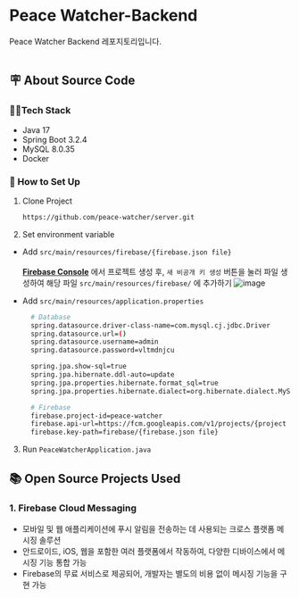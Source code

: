 # Peace Watcher-﻿Backend
Peace Watcher Backend 레포지토리입니다.<br><br>
## 🪧 About Source Code
### 👩‍💻Tech Stack
- Java 17
- Spring Boot 3.2.4
- MySQL 8.0.35
- Docker


### 🔧 How to Set Up
1. Clone Project
    ```bash
    https://github.com/peace-watcher/server.git
    ```

2. Set environment variable<br>
- Add `src/main/resources/firebase/{firebase.json file}`<br><br>
  [**Firebase Console**](https://console.firebase.google.com/u/0/?hl=ko) 에서 프로젝트 생성 후, `새 비공개 키 생성` 버튼을 눌러 파일 생성하여 해당 파일 `src/main/resources/firebase/` 에 추가하기
  ![image](https://github.com/peace-watcher/server/assets/121746871/16809598-f05f-44d6-9af3-d24592922753)
  
- Add `src/main/resources/application.properties`
    ```bash
      # Database
      spring.datasource.driver-class-name=com.mysql.cj.jdbc.Driver
      spring.datasource.url=()
      spring.datasource.username=admin
      spring.datasource.password=vltmdnjcu

      spring.jpa.show-sql=true
      spring.jpa.hibernate.ddl-auto=update
      spring.jpa.properties.hibernate.format_sql=true
      spring.jpa.properties.hibernate.dialect=org.hibernate.dialect.MySQLDialect

      # Firebase
      firebase.project-id=peace-watcher
      firebase.api-url=https://fcm.googleapis.com/v1/projects/{project name}/messages:send
      firebase.key-path=firebase/{firebase.json file}
    ```


3. Run `PeaceWatcherApplication.java`


## 📚 Open Source Projects Used
### 1. Firebase Cloud Messaging
  - 모바일 및 웹 애플리케이션에 푸시 알림을 전송하는 데 사용되는 크로스 플랫폼 메시징 솔루션
  - 안드로이드, iOS, 웹을 포함한 여러 플랫폼에서 작동하여, 다양한 디바이스에서 메시징 기능 통합 가능
  - Firebase의 무료 서비스로 제공되어, 개발자는 별도의 비용 없이 메시징 기능을 구현 가능
